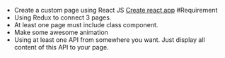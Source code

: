 - Create a custom page using React JS [Create react app](https://github.com/facebook/create-react-app)
#Requirement
- Using Redux to connect 3 pages.
- At least one page must include class component.
- Make some awesome animation
- Using at least one API from somewhere you want. Just display all content of this API to your page.
